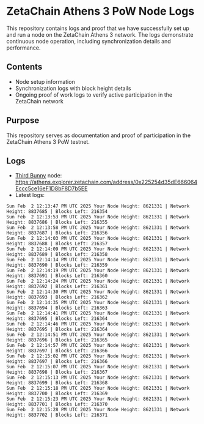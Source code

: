 # ZetaChain Athens 3 PoW Node Logs
This repository contains logs and proof that we have successfully set up and run a node on the ZetaChain Athens 3 network. The logs demonstrate continuous node operation, including synchronization details and performance.

## Contents
- Node setup information
- Synchronization logs with block height details
- Ongoing proof of work logs to verify active participation in the ZetaChain network

## Purpose
This repository serves as documentation and proof of participation in the ZetaChain Athens 3 PoW testnet.

## Logs

- [Third Bunny](https://thirdbunny.xyz/) node: https://athens.explorer.zetachain.com/address/0x225254d35dE666064Eccc5ce16eF1D8bF8D7b5EE
- Latest logs:
```
Sun Feb  2 12:13:47 PM UTC 2025 Your Node Height: 8621331 | Network Height: 8837685 | Blocks Left: 216354
Sun Feb  2 12:13:53 PM UTC 2025 Your Node Height: 8621331 | Network Height: 8837686 | Blocks Left: 216355
Sun Feb  2 12:13:58 PM UTC 2025 Your Node Height: 8621331 | Network Height: 8837687 | Blocks Left: 216356
Sun Feb  2 12:14:03 PM UTC 2025 Your Node Height: 8621331 | Network Height: 8837688 | Blocks Left: 216357
Sun Feb  2 12:14:09 PM UTC 2025 Your Node Height: 8621331 | Network Height: 8837689 | Blocks Left: 216358
Sun Feb  2 12:14:14 PM UTC 2025 Your Node Height: 8621331 | Network Height: 8837690 | Blocks Left: 216359
Sun Feb  2 12:14:19 PM UTC 2025 Your Node Height: 8621331 | Network Height: 8837691 | Blocks Left: 216360
Sun Feb  2 12:14:24 PM UTC 2025 Your Node Height: 8621331 | Network Height: 8837692 | Blocks Left: 216361
Sun Feb  2 12:14:30 PM UTC 2025 Your Node Height: 8621331 | Network Height: 8837693 | Blocks Left: 216362
Sun Feb  2 12:14:35 PM UTC 2025 Your Node Height: 8621331 | Network Height: 8837694 | Blocks Left: 216363
Sun Feb  2 12:14:41 PM UTC 2025 Your Node Height: 8621331 | Network Height: 8837695 | Blocks Left: 216364
Sun Feb  2 12:14:46 PM UTC 2025 Your Node Height: 8621331 | Network Height: 8837695 | Blocks Left: 216364
Sun Feb  2 12:14:51 PM UTC 2025 Your Node Height: 8621331 | Network Height: 8837696 | Blocks Left: 216365
Sun Feb  2 12:14:57 PM UTC 2025 Your Node Height: 8621331 | Network Height: 8837697 | Blocks Left: 216366
Sun Feb  2 12:15:02 PM UTC 2025 Your Node Height: 8621331 | Network Height: 8837697 | Blocks Left: 216366
Sun Feb  2 12:15:07 PM UTC 2025 Your Node Height: 8621331 | Network Height: 8837698 | Blocks Left: 216367
Sun Feb  2 12:15:13 PM UTC 2025 Your Node Height: 8621331 | Network Height: 8837699 | Blocks Left: 216368
Sun Feb  2 12:15:18 PM UTC 2025 Your Node Height: 8621331 | Network Height: 8837700 | Blocks Left: 216369
Sun Feb  2 12:15:23 PM UTC 2025 Your Node Height: 8621331 | Network Height: 8837701 | Blocks Left: 216370
Sun Feb  2 12:15:28 PM UTC 2025 Your Node Height: 8621331 | Network Height: 8837702 | Blocks Left: 216371
```
